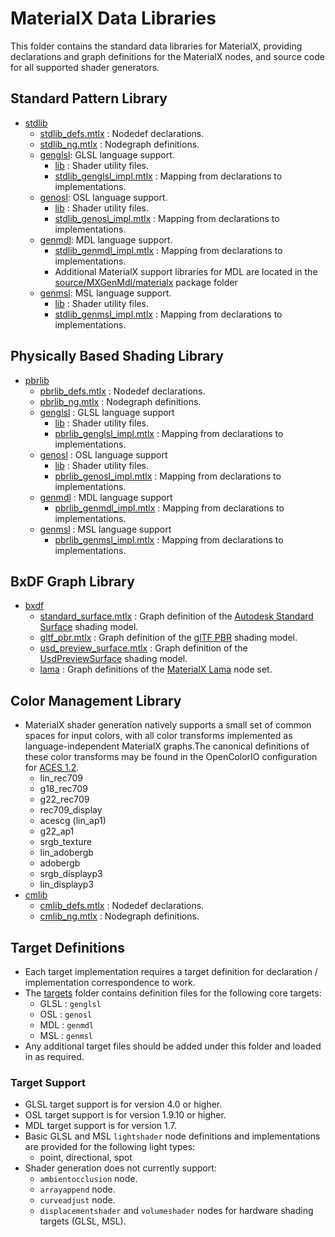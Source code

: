 # MaterialX Data Libraries

This folder contains the standard data libraries for MaterialX, providing declarations and graph definitions for the MaterialX nodes, and source code for all supported shader generators.

## Standard Pattern Library

- [stdlib](stdlib)
  - [stdlib_defs.mtlx](stdlib/stdlib_defs.mtlx) : Nodedef declarations.
  - [stdlib_ng.mtlx](stdlib/stdlib_ng.mtlx) : Nodegraph definitions.
  - [genglsl](stdlib/genglsl): GLSL language support.
    - [lib](stdlib/genglsl/lib) : Shader utility files.
    - [stdlib_genglsl_impl.mtlx](stdlib/genglsl/stdlib_genglsl_impl.mtlx) : Mapping from declarations to implementations.
  - [genosl](stdlib/genosl): OSL language support.
    - [lib](stdlib/genosl/lib) : Shader utility files.
    - [stdlib_genosl_impl.mtlx](stdlib/genosl/stdlib_genosl_impl.mtlx) : Mapping from declarations to implementations.
  - [genmdl](stdlib/genmdl): MDL language support.
    - [stdlib_genmdl_impl.mtlx](stdlib/genmdl/stdlib_genmdl_impl.mtlx) : Mapping from declarations to implementations.
    - Additional MaterialX support libraries for MDL are located in the [source/MXGenMdl/materialx](../source/MXGenMdl/materialx) package folder
  - [genmsl](stdlib/genmsl): MSL language support.
    - [lib](stdlib/genmsl/lib) : Shader utility files.
    - [stdlib_genmsl_impl.mtlx](stdlib/genmsl/stdlib_genmsl_impl.mtlx) : Mapping from declarations to implementations.

## Physically Based Shading Library

- [pbrlib](pbrlib)
  - [pbrlib_defs.mtlx](pbrlib/pbrlib_defs.mtlx) : Nodedef declarations.
  - [pbrlib_ng.mtlx](pbrlib/pbrlib_ng.mtlx) : Nodegraph definitions.
  - [genglsl](pbrlib/genglsl) : GLSL language support
    - [lib](pbrlib/genglsl/lib) : Shader utility files.
    - [pbrlib_genglsl_impl.mtlx](pbrlib/genglsl/pbrlib_genglsl_impl.mtlx) : Mapping from declarations to implementations.
  - [genosl](pbrlib/genosl) : OSL language support
    - [lib](pbrlib/genosl/lib) : Shader utility files.
    - [pbrlib_genosl_impl.mtlx](pbrlib/genosl/pbrlib_genosl_impl.mtlx) : Mapping from declarations to implementations.
  - [genmdl](pbrlib/genmdl) : MDL language support
    - [pbrlib_genmdl_impl.mtlx](pbrlib/genmdl/pbrlib_genmdl_impl.mtlx) : Mapping from declarations to implementations.
  - [genmsl](pbrlib/genmsl) : MSL language support
    - [pbrlib_genmsl_impl.mtlx](pbrlib/genmsl/pbrlib_genmsl_impl.mtlx) : Mapping from declarations to implementations.

## BxDF Graph Library

- [bxdf](bxdf)
  - [standard_surface.mtlx](bxdf/standard_surface.mtlx) : Graph definition of the [Autodesk Standard Surface](https://autodesk.github.io/standard-surface/) shading model.
  - [gltf_pbr.mtlx](bxdf/gltf_pbr.mtlx) : Graph definition of the [glTF PBR](https://registry.khronos.org/glTF/specs/2.0/glTF-2.0.html#appendix-b-brdf-implementation) shading model.
  - [usd_preview_surface.mtlx](bxdf/usd_preview_surface.mtlx) : Graph definition of the [UsdPreviewSurface](https://openusd.org/release/spec_usdpreviewsurface.html) shading model.
  - [lama](bxdf/lama) : Graph definitions of the [MaterialX Lama](https://rmanwiki.pixar.com/display/REN24/MaterialX+Lama) node set.

## Color Management Library

- MaterialX shader generation natively supports a small set of common spaces for input colors, with all color transforms implemented as language-independent MaterialX graphs.The canonical definitions of these color transforms may be found in the OpenColorIO configuration for [ACES 1.2](https://github.com/colour-science/OpenColorIO-Configs/tree/feature/aces-1.2-config/aces_1.2).
  - lin_rec709
  - g18_rec709
  - g22_rec709
  - rec709_display
  - acescg (lin_ap1)
  - g22_ap1
  - srgb_texture
  - lin_adobergb
  - adobergb
  - srgb_displayp3
  - lin_displayp3
- [cmlib](cmlib)
  - [cmlib_defs.mtlx](cmlib/cmlib_defs.mtlx) : Nodedef declarations.
  - [cmlib_ng.mtlx](cmlib/cmlib_ng.mtlx) : Nodegraph definitions.

## Target Definitions

- Each target implementation requires a target definition for declaration / implementation correspondence to work.
- The [targets](targets) folder contains definition files for the following core targets:
  - GLSL : `genglsl`
  - OSL : `genosl`
  - MDL : `genmdl`
  - MSL : `genmsl`
- Any additional target files should be added under this folder and loaded in as required.

### Target Support

- GLSL target support is for version 4.0 or higher.
- OSL target support is for version 1.9.10 or higher.
- MDL target support is for version 1.7.
- Basic GLSL and MSL `lightshader` node definitions and implementations are provided for the following light types:
  - point, directional, spot
- Shader generation does not currently support:
  - `ambientocclusion` node.
  - `arrayappend` node.
  - `curveadjust` node.
  - `displacementshader` and `volumeshader` nodes for hardware shading targets (GLSL, MSL).
